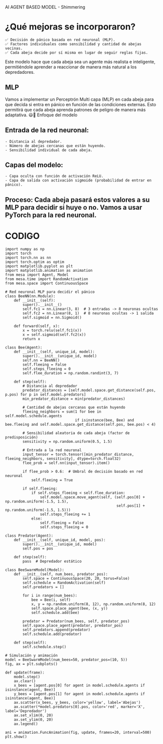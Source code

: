 AI AGENT BASED MODEL - Shimmering

# ¿Qué mejoras se incorporaron?
    
    ✅ Decisión de pánico basada en red neuronal (MLP).
    ✅ Factores individuales como sensibilidad y cantidad de abejas vecinas.
    ✅ Cada abeja decide por sí misma en lugar de seguir reglas fijas.

Este modelo hace que cada abeja sea un agente más realista e inteligente, permitiéndole aprender a reaccionar de manera más natural a los depredadores.

## MLP

Vamos a implementar un Perceptrón Multi capa (MLP) en cada abeja para que decida si entra en pánico en función de las condiciones externas. Esto permitirá que cada abeja aprenda patrones de peligro de manera más adaptativa. 😃🐝
Enfoque del modelo

## Entrada de la red neuronal:

    - Distancia al depredador.
    - Número de abejas cercanas que están huyendo.
    - Sensibilidad individual de cada abeja.

## Capas del modelo:
    
    - Capa oculta con función de activación ReLU.
    - Capa de salida con activación sigmoide (probabilidad de entrar en pánico).

## Proceso: Cada abeja pasará estos valores a su MLP para decidir si huye o no. Vamos a usar PyTorch para la red neuronal.




# CODIGO
    
    import numpy as np
    import torch
    import torch.nn as nn
    import torch.optim as optim
    import matplotlib.pyplot as plt
    import matplotlib.animation as animation
    from mesa import Agent, Model
    from mesa.time import RandomActivation
    from mesa.space import ContinuousSpace
    
    # Red neuronal MLP para decidir el pánico
    class BeeNN(nn.Module):
        def __init__(self):
            super().__init__()
            self.fc1 = nn.Linear(3, 8)  # 3 entradas -> 8 neuronas ocultas
            self.fc2 = nn.Linear(8, 1)  # 8 neuronas ocultas -> 1 salida
            self.sigmoid = nn.Sigmoid()
    
        def forward(self, x):
            x = torch.relu(self.fc1(x))
            x = self.sigmoid(self.fc2(x))
            return x
    
    class Bee(Agent):
        def __init__(self, unique_id, model):
            super().__init__(unique_id, model)
            self.nn = BeeNN()
            self.fleeing = False
            self.steps_fleeing = 0
            self.flee_duration = np.random.randint(3, 7)
    
        def step(self):
            # Distancia al depredador
            predator_distances = [self.model.space.get_distance(self.pos, p.pos) for p in self.model.predators]
            min_predator_distance = min(predator_distances)
    
            # Cantidad de abejas cercanas que están huyendo
            fleeing_neighbors = sum(1 for bee in self.model.schedule.agents
                                    if isinstance(bee, Bee) and bee.fleeing and self.model.space.get_distance(self.pos, bee.pos) < 4)
    
            # Sensibilidad aleatoria de cada abeja (factor de predisposición)
            sensitivity = np.random.uniform(0.5, 1.5)
    
            # Entrada a la red neuronal
            input_tensor = torch.tensor([min_predator_distance, fleeing_neighbors, sensitivity], dtype=torch.float32)
            flee_prob = self.nn(input_tensor).item()
    
            if flee_prob > 0.6:  # Umbral de decisión basado en red neuronal
                self.fleeing = True
    
            if self.fleeing:
                if self.steps_fleeing < self.flee_duration:
                    self.model.space.move_agent(self, (self.pos[0] + np.random.uniform(-1.5, 1.5), 
                                                       self.pos[1] + np.random.uniform(-1.5, 1.5)))
                    self.steps_fleeing += 1
                else:
                    self.fleeing = False
                    self.steps_fleeing = 0
    
    class Predator(Agent):
        def __init__(self, unique_id, model, pos):
            super().__init__(unique_id, model)
            self.pos = pos
    
        def step(self):
            pass  # Depredador estático
    
    class BeeSwarmModel(Model):
        def __init__(self, num_bees, predator_pos):
            self.space = ContinuousSpace(20, 20, torus=False)
            self.schedule = RandomActivation(self)
            self.predators = []
    
            for i in range(num_bees):
                bee = Bee(i, self)
                x, y = np.random.uniform(8, 12), np.random.uniform(8, 12)
                self.space.place_agent(bee, (x, y))
                self.schedule.add(bee)
    
            predator = Predator(num_bees, self, predator_pos)
            self.space.place_agent(predator, predator_pos)
            self.predators.append(predator)
            self.schedule.add(predator)
    
        def step(self):
            self.schedule.step()
    
    # Simulación y animación
    model = BeeSwarmModel(num_bees=50, predator_pos=(10, 5))
    fig, ax = plt.subplots()
    
    def update(frame):
        model.step()
        ax.clear()
        x_bees = [agent.pos[0] for agent in model.schedule.agents if isinstance(agent, Bee)]
        y_bees = [agent.pos[1] for agent in model.schedule.agents if isinstance(agent, Bee)]
        ax.scatter(x_bees, y_bees, color='yellow', label='Abejas')
        ax.scatter(*model.predators[0].pos, color='red', marker='X', label='Depredador')
        ax.set_xlim(0, 20)
        ax.set_ylim(0, 20)
        ax.legend()
    
    ani = animation.FuncAnimation(fig, update, frames=20, interval=500)
    plt.show()
